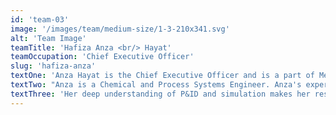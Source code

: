 ```yaml
---
id: 'team-03'
image: '/images/team/medium-size/1-3-210x341.svg'
alt: 'Team Image'
teamTitle: 'Hafiza Anza <br/> Hayat'
teamOccupation: 'Chief Executive Officer'
slug: 'hafiza-anza'
textOne: 'Anza Hayat is the Chief Executive Officer and is a part of Mechnolink since 2018.'
textTwo: "Anza is a Chemical and Process Systems Engineer. Anza's expertise in instrumentation, equipment designing and control has been proved a valuable asset to the Mechnolink's progress."
textThree: 'Her deep understanding of P&ID and simulation makes her responsible for the consultancy department at Mechnolink.'
---
```

